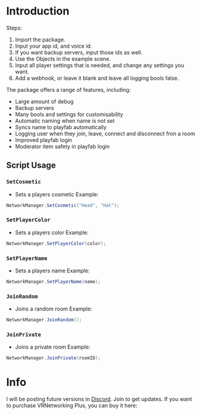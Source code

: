 # Introduction
Steps:
1. Import the package.
2. Input your app id, and voice id.
3. If you want backup servers, input those ids as well.
4. Use the Objects in the example scene.
5. Input all player settings that is needed, and change any settings you want.
6. Add a webhook, or leave it blank and leave all logging bools false.

The package offers a range of features, including:
- Large amount of debug
- Backup servers
- Many bools and settings for customisability
- Automatic naming when name is not set
- Syncs name to playfab automatically
- Logging user when they join, leave, connect and disconnect fron a room
- Improved playfab login
- Moderator item safety in playfab login

## Script Usage
### `SetCosmetic`
- Sets a players cosmetic
Example:
```csharp
NetworkManager.SetCosmetic("Head", "Hat");
```

### `SetPlayerColor`
- Sets a players color
Example:
```csharp
NetworkManager.SetPlayerColor(color);
```

### `SetPlayerName`
- Sets a players name
Example:
```csharp
NetworkManager.SetPlayerName(name);
```

### `JoinRandom`
- Joins a random room
Example:
```csharp
NetworkManager.JoinRandom();
```

### `JoinPrivate`
- Joins a private room
Example:
```csharp
NetworkManager.JoinPrivate(roomID);
```

# Info
I will be posting future versions in [Discord](https://discord.gg/gorillasdevhub). Join to get updates.
If you want to purchase VRNetworking Plus, you can buy it here:
